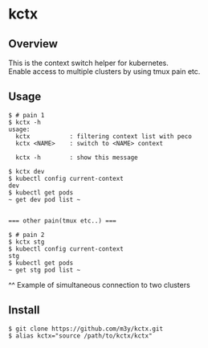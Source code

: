 # kctx

## Overview
This is the context switch helper for kubernetes.  
Enable access to multiple clusters by using tmux pain etc.


## Usage
```
$ # pain 1
$ kctx -h
usage:
  kctx           : filtering context list with peco
  kctx <NAME>    : switch to <NAME> context

  kctx -h        : show this message

$ kctx dev
$ kubectl config current-context
dev
$ kubectl get pods
~ get dev pod list ~


=== other pain(tmux etc..) ===

$ # pain 2
$ kctx stg
$ kubectl config current-context
stg
$ kubectl get pods
~ get stg pod list ~
```
^^ Example of simultaneous connection to two clusters


## Install
```
$ git clone https://github.com/m3y/kctx.git
$ alias kctx="source /path/to/kctx/kctx"
```
